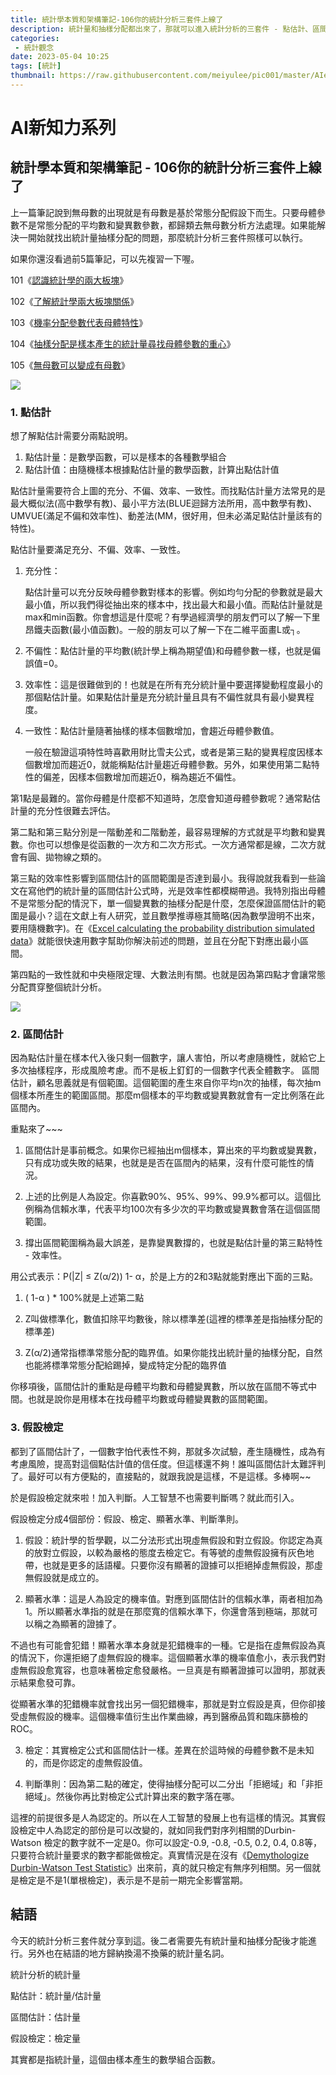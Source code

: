 ```yaml
---
title: 統計學本質和架構筆記-106你的統計分析三套件上線了
description: 統計量和抽樣分配都出來了，那就可以進入統計分析的三套件 - 點估計、區間估計、假設檢定 啦。我簡單分享三套件的本質和架構概念。
categories:
 - 統計觀念
date: 2023-05-04 10:25
tags: [統計]
thumbnail: https://raw.githubusercontent.com/meiyulee/pic001/master/AIecon/aistatistc012.JPG
---
```


# AI新知力系列

## 統計學本質和架構筆記 - 106你的統計分析三套件上線了

上一篇筆記說到無母數的出現就是有母數是基於常態分配假設下而生。只要母體參數不是常態分配的平均數和變異數參數，都歸類去無母數分析方法處理。如果能解決一開始就找出統計量抽樣分配的問題，那麼統計分析三套件照樣可以執行。

如果你還沒看過前5篇筆記，可以先複習一下喔。


101《[認識統計學的兩大板塊](https://meiyulee.github.io/leetalk/2023/04/29/aistat101)》

102《[了解統計學兩大板塊關係](https://meiyulee.github.io/leetalk/2023/04/30/aistat102)》

103《[機率分配參數代表母體特性](https://meiyulee.github.io/leetalk/2023/05/01/aistat103)》

104《[抽樣分配是樣本產生的統計量尋找母體參數的重心](https://meiyulee.github.io/leetalk/2023/05/02/aistat104)》

105《[無母數可以變成有母數](https://meiyulee.github.io/leetalk/2023/05/03/aistat105)》

![](https://raw.githubusercontent.com/meiyulee/pic001/master/AIecon/aistatistc012.JPG)

### 1. 點估計

想了解點估計需要分兩點說明。


1. 點估計量：是數學函數，可以是樣本的各種數學組合
2. 點估計值：由隨機樣本根據點估計量的數學函數，計算出點估計值


點估計量需要符合上圖的充分、不偏、效率、一致性。而找點估計量方法常見的是最大概似法(高中數學有教)、最小平方法(BLUE迴歸方法所用，高中數學有教)、UMVUE(滿足不偏和效率性)、動差法(MM，很好用，但未必滿足點估計量該有的特性)。

點估計量要滿足充分、不偏、效率、一致性。


1. 充分性：

   點估計量可以充分反映母體參數對樣本的影響。例如均勻分配的參數就是最大最小值，所以我們得從抽出來的樣本中，找出最大和最小值。而點估計量就是max和min函數。你會想這是什麼呢？有學過經濟學的朋友們可以了解一下里昂鐵夫函數(最小值函數)。一般的朋友可以了解一下在二維平面畫L或┐。


2. 不偏性：點估計量的平均數(統計學上稱為期望值)和母體參數一樣，也就是偏誤值=0。


3. 效率性：這是很難做到的！也就是在所有充分統計量中要選擇變動程度最小的那個點估計量。如果點估計量是充分統計量且具有不偏性就具有最小變異程度。


4. 一致性：點估計量隨著抽樣的樣本個數增加，會趨近母體參數值。

   一般在驗證這項特性時喜歡用財比雪夫公式，或者是第三點的變異程度因樣本個數增加而趨近0，就能稱點估計量趨近母體參數。另外，如果使用第二點特性的偏差，因樣本個數增加而趨近0，稱為趨近不偏性。


第1點是最難的。當你母體是什麼都不知道時，怎麼會知道母體參數呢？通常點估計量的充分性很難去評估。


第二點和第三點分別是一階動差和二階動差，最容易理解的方式就是平均數和變異數。你也可以想像是從函數的一次方和二次方形式。一次方通常都是線，二次方就會有圓、拋物線之類的。


第三點的效率性影響到區間估計的區間範圍是否達到最小。我得說就我看到一些論文在寫他們的統計量的區間估計公式時，光是效率性都模糊帶過。我特別指出母體不是常態分配的情況下，單一個變異數的抽樣分配是什麼，怎麼保證區間估計的範圍是最小？這在文獻上有人研究，並且數學推導極其簡略(因為數學證明不出來，要用隨機數字)。在《[Excel calculating the probability distribution simulated data](https://www.amazon.com/dp/B09PFFN622/?language=en_US&currency=USD)》就能很快速用數字幫助你解決前述的問題，並且在分配下對應出最小區間。


第四點的一致性就和中央極限定理、大數法則有關。也就是因為第四點才會讓常態分配貫穿整個統計分析。

![](https://raw.githubusercontent.com/meiyulee/pic001/master/AIecon/potato_41cce65f-7926-4fe9-86f2-00d49d584805_037839dd71b220612a6abb5d38cf037c8ffaee51.png)

### 2. 區間估計

因為點估計量在樣本代入後只剩一個數字，讓人害怕，所以考慮隨機性，就給它上多次抽樣程序，形成風險考慮。而不是板上釘釘的一個數字代表全體數字。
區間估計，顧名思義就是有個範圍。這個範圍的產生來自你平均n次的抽樣，每次抽m個樣本所產生的範圍區間。那麼m個樣本的平均數或變異數就會有一定比例落在此區間內。

重點來了~~~

1. 區間估計是事前概念。如果你已經抽出m個樣本，算出來的平均數或變異數，只有成功或失敗的結果，也就是是否在區間內的結果，沒有什麼可能性的情況。

2. 上述的比例是人為設定。你喜歡90%、95%、99%、99.9%都可以。這個比例稱為信賴水準，代表平均100次有多少次的平均數或變異數會落在這個區間範圍。

3. 撐出區間範圍稱為最大誤差，是靠變異數撐的，也就是點估計量的第三點特性 - 效率性。

用公式表示：P(|Z| ≤ Z(α/2)) 1- α，於是上方的2和3點就能對應出下面的三點。

1. ( 1-α ) * 100%就是上述第二點

2. Z叫做標準化，數值扣除平均數後，除以標準差(這裡的標準差是指抽樣分配的標準差)

3. Z(α/2)通常指標準常態分配的臨界值。如果你能找出統計量的抽樣分配，自然也能將標準常態分配給踢掉，變成特定分配的臨界值

你移項後，區間估計的重點是母體平均數和母體變異數，所以放在區間不等式中間。也就是說你是用樣本在找母體平均數或母體變異數的區間範圍。

### 3. 假設檢定

都到了區間估計了，一個數字怕代表性不夠，那就多次試驗，產生隨機性，成為有考慮風險，提高對這個點估計值的信任度。但這樣還不夠！誰叫區間估計太難評判了。最好可以有方便點的，直接點的，就跟我說是這樣，不是這樣。多棒啊~~

於是假設檢定就來啦！加入判斷。人工智慧不也需要判斷嗎？就此而引入。

假設檢定分成4個部份：假設、檢定、顯著水準、判斷準則。

1. 假設：統計學的哲學觀，以二分法形式出現虛無假設和對立假設。你認定為真的放對立假設，以較為嚴格的態度去檢定它。有等號的虛無假設擁有灰色地帶，也就是更多的話語權。只要你沒有顯著的證據可以拒絕掉虛無假設，那虛無假設就是成立的。

2. 顯著水準：這是人為設定的機率值。對應到區間估計的信賴水準，兩者相加為1。所以顯著水準指的就是在那麼寬的信賴水準下，你還會落到極端，那就可以稱之為顯著的證據了。

不過也有可能會犯錯！顯著水準本身就是犯錯機率的一種。它是指在虛無假設為真的情況下，你還拒絕了虛無假設的機率。這個顯著水準的機率值愈小，表示我們對虛無假設愈寬容，也意味著檢定愈發嚴格。一旦真是有顯著證據可以證明，那就表示結果愈發可靠。

從顯著水準的犯錯機率就會找出另一個犯錯機率，那就是對立假設是真，但你卻接受虛無假設的機率。這個機率值衍生出作業曲線，再到醫療品質和臨床篩檢的ROC。

3. 檢定：其實檢定公式和區間估計一樣。差異在於這時候的母體參數不是未知的，而是你認定的虛無假設值。

4. 判斷準則：因為第二點的確定，使得抽樣分配可以二分出「拒絕域」和「非拒絕域」。然後你再比對檢定公式計算出來的數字落在哪。

這裡的前提很多是人為認定的。所以在人工智慧的發展上也有這樣的情況。其實假設檢定中人為認定的部份是可以改變的，就如同我們對序列相關的Durbin-Watson 檢定的數字就不一定是0。你可以設定-0.9, -0.8, -0.5, 0.2, 0.4, 0.8等，只要符合統計量要求的數字都能做檢定。真實情況是在沒有《[Demythologize Durbin-Watson Test Statistic](https://www.amazon.com/dp/B09QT7YF1S/)》出來前，真的就只檢定有無序列相關。另一個就是檢定是不是1(單根檢定)，表示是不是前一期完全影響當期。

## 結語

今天的統計分析三套件就分享到這。後二者需要先有統計量和抽樣分配後才能進行。另外也在結語的地方歸納換湯不換藥的統計量名詞。


統計分析的統計量

點估計：統計量/估計量

區間估計：估計量

假設檢定：檢定量


其實都是指統計量，這個由樣本產生的數學組合函數。

